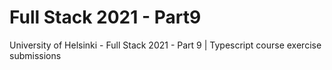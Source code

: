 # Full Stack 2021 - Part9
University of Helsinki - Full Stack 2021 - Part 9 | Typescript course exercise submissions
